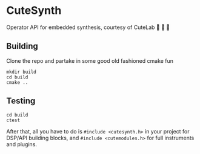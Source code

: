 # CuteSynth

Operator API for embedded synthesis, courtesy of CuteLab 🧀 🍷 🥖

## Building

Clone the repo and partake in some good old fashioned cmake fun

```
mkdir build
cd build
cmake ..
```

## Testing

```
cd build
ctest
```

After that, all you have to do is `#include <cutesynth.h>` in your project for DSP/API building blocks, and `#include <cutemodules.h>` for full instruments and plugins.

